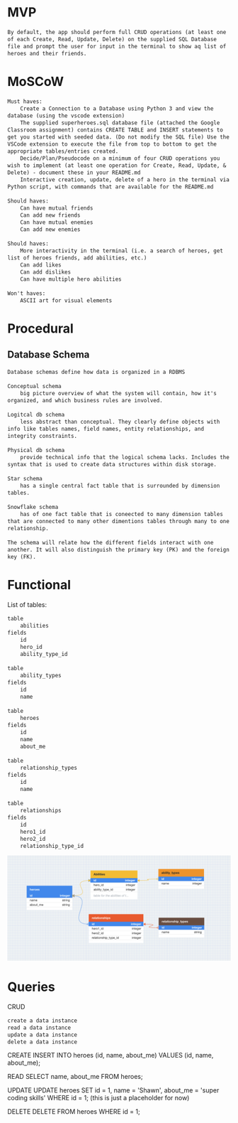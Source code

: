 # MVP #
    By default, the app should perform full CRUD operations (at least one of each Create, Read, Update, Delete) on the supplied SQL Database file and prompt the user for input in the terminal to show aq list of heroes and their friends.

# MoSCoW #

    Must haves:
        Create a Connection to a Database using Python 3 and view the database (using the vscode extension)
        The supplied superheroes.sql database file (attached the Google Classroom assignment) contains CREATE TABLE and INSERT statements to get you started with seeded data. (Do not modify the SQL file) Use the VSCode extension to execute the file from top to bottom to get the appropriate tables/entries created.
        Decide/Plan/Pseudocode on a minimum of four CRUD operations you wish to implement (at least one operation for Create, Read, Update, & Delete) - document these in your README.md
        Interactive creation, update, delete of a hero in the terminal via Python script, with commands that are available for the README.md

    Should haves:
        Can have mutual friends
        Can add new friends
        Can have mutual enemies
        Can add new enemies

    Should haves:
        More interactivity in the terminal (i.e. a search of heroes, get list of heroes friends, add abilities, etc.)
        Can add likes
        Can add dislikes
        Can have multiple hero abilities

    Won't haves:
        ASCII art for visual elements

# Procedural #

## Database Schema ##

    Database schemas define how data is organized in a RDBMS

    Conceptual schema 
        big picture overview of what the system will contain, how it's organized, and which business rules are involved.

    Logitcal db schema
        less abstract than conceptual. They clearly define objects with info like tables names, field names, entity relationships, and integrity constraints.

    Physical db schema
        provide technical info that the logical schema lacks. Includes the syntax that is used to create data structures within disk storage.

    Star schema
        has a single central fact table that is surrounded by dimension tables.
    
    Snowflake schema
        has of one fact table that is coneected to many dimension tables that are connected to many other dimentions tables through many to one relationship.

    The schema will relate how the different fields interact with one another. It will also distinguish the primary key (PK) and the foreign key (FK).

# Functional #

List of tables:

    table
        abilities
    fields
        id
        hero_id
        ability_type_id
    
    table
        ability_types
    fields
        id
        name
    
    table
        heroes
    fields
        id
        name
        about_me
    
    table
        relationship_types
    fields
        id
        name
    
    table
        relationships
    fields
        id
        hero1_id
        hero2_id
        relationship_type_id


![SQL heroes schema](/img/SQL%20Heroes%20schema.png)

# Queries #

CRUD

    create a data instance
    read a data instance
    update a data instance
    delete a data instance

CREATE
    INSERT INTO heroes (id, name, about_me)
    VALUES (id, name, about_me);

READ
    SELECT name, about_me
    FROM heroes;

UPDATE
    UPDATE heroes
    SET id = 1, name = 'Shawn', about_me = 'super coding skills'
    WHERE id = 1; (this is just a placeholder for now)

DELETE
    DELETE FROM heroes WHERE id = 1;